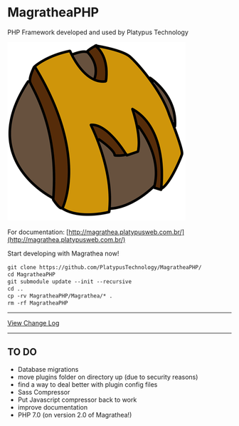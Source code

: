 # MagratheaPHP
PHP Framework developed and used by Platypus Technology

![Magrathea](https://raw.githubusercontent.com/PlatypusTechnology/MagratheaPHP/master/documentation/logo/magrathea.png)

For documentation:
[http://magrathea.platypusweb.com.br/](http://magrathea.platypusweb.com.br/)

Start developing with Magrathea now!

```
git clone https://github.com/PlatypusTechnology/MagratheaPHP/
cd MagratheaPHP
git submodule update --init --recursive
cd ..
cp -rv MagratheaPHP/Magrathea/* .
rm -rf MagratheaPHP
```

---

[View Change Log](changelog.md)

---

## TO DO
- Database migrations
- move plugins folder on directory up (due to security reasons)
- find a way to deal better with plugin config files
- Sass Compressor
- Put Javascript compressor back to work
- improve documentation
- PHP 7.0 (on version 2.0 of Magrathea!)


